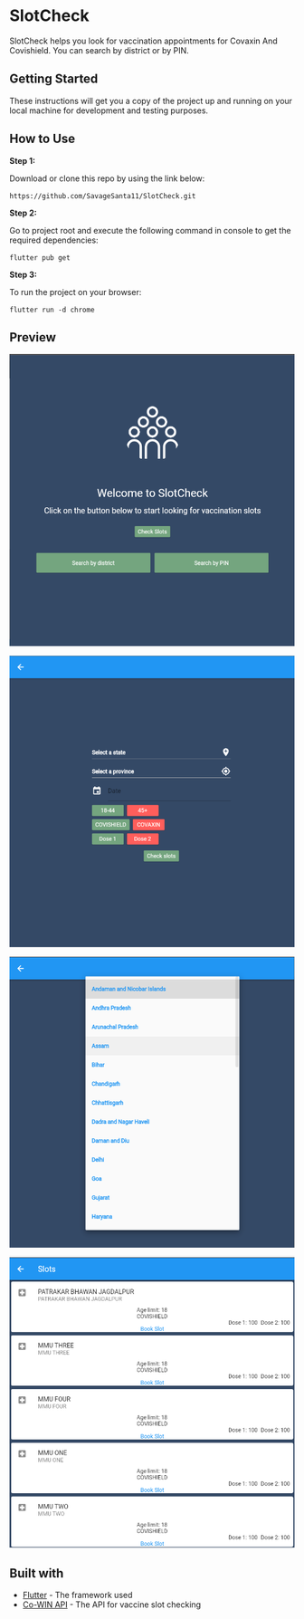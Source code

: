 
# SlotCheck

SlotCheck helps you look for vaccination appointments for Covaxin And Covishield. You can search by district or by PIN.

## Getting Started

These instructions will get you a copy of the project up and running on your local machine for development and testing purposes. 

## How to Use 

**Step 1:**

Download or clone this repo by using the link below:

```
https://github.com/SavageSanta11/SlotCheck.git
```

**Step 2:**

Go to project root and execute the following command in console to get the required dependencies: 

```
flutter pub get 
```

**Step 3:**

To run the project on your browser:
```
flutter run -d chrome
```
## Preview
![Home Page](https://github.com/SavageSanta11/SlotCheck/blob/master/assets/home.png?raw=true)

![Selection](https://github.com/SavageSanta11/SlotCheck/blob/master/assets/select.png?raw=true)

![Menu](https://github.com/SavageSanta11/SlotCheck/blob/master/assets/dropdown.png?raw=true)

![Slots](https://github.com/SavageSanta11/SlotCheck/blob/master/assets/slots.png?raw=true)

## Built with
* [Flutter](https://flutter.dev/docs) - The framework used
* [Co-WIN API](https://apisetu.gov.in/api/cowin) - The API for vaccine slot checking
